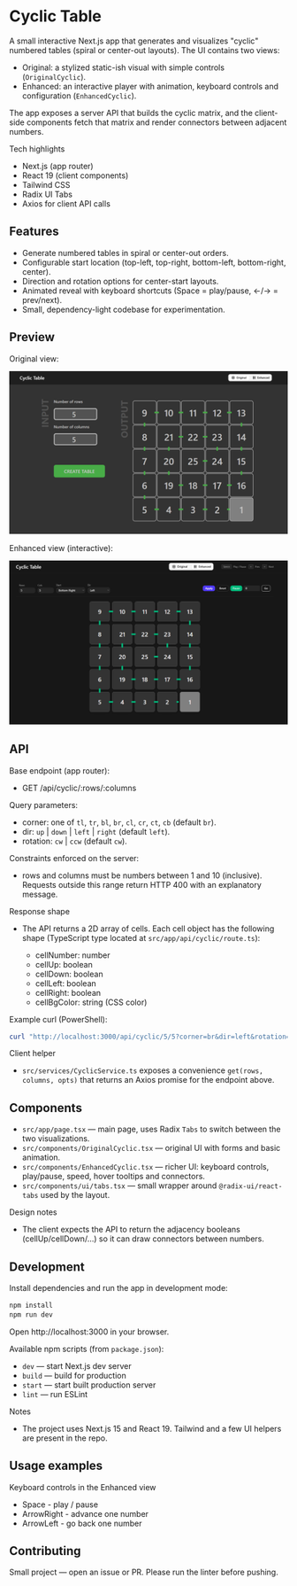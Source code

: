 # Cyclic Table

A small interactive Next.js app that generates and visualizes "cyclic" numbered tables (spiral or center-out layouts). The UI contains two views:

-   Original: a stylized static-ish visual with simple controls (`OriginalCyclic`).
-   Enhanced: an interactive player with animation, keyboard controls and configuration (`EnhancedCyclic`).

The app exposes a server API that builds the cyclic matrix, and the client-side components fetch that matrix and render connectors between adjacent numbers.

Tech highlights

-   Next.js (app router)
-   React 19 (client components)
-   Tailwind CSS
-   Radix UI Tabs
-   Axios for client API calls

## Features

-   Generate numbered tables in spiral or center-out orders.
-   Configurable start location (top-left, top-right, bottom-left, bottom-right, center).
-   Direction and rotation options for center-start layouts.
-   Animated reveal with keyboard shortcuts (Space = play/pause, ←/→ = prev/next).
-   Small, dependency-light codebase for experimentation.

## Preview

Original view:

![Original preview](public/orignal-preview.png)

Enhanced view (interactive):

![Enhanced preview](public/enhanced-preview.png)

## API

Base endpoint (app router):

-   GET /api/cyclic/:rows/:columns

Query parameters:

-   corner: one of `tl`, `tr`, `bl`, `br`, `cl`, `cr`, `ct`, `cb` (default `br`).
-   dir: `up` | `down` | `left` | `right` (default `left`).
-   rotation: `cw` | `ccw` (default `cw`).

Constraints enforced on the server:

-   rows and columns must be numbers between 1 and 10 (inclusive). Requests outside this range return HTTP 400 with an explanatory message.

Response shape

-   The API returns a 2D array of cells. Each cell object has the following shape (TypeScript type located at `src/app/api/cyclic/route.ts`):

    -   cellNumber: number
    -   cellUp: boolean
    -   cellDown: boolean
    -   cellLeft: boolean
    -   cellRight: boolean
    -   cellBgColor: string (CSS color)

Example curl (PowerShell):

```powershell
curl "http://localhost:3000/api/cyclic/5/5?corner=br&dir=left&rotation=cw" | ConvertFrom-Json
```

Client helper

-   `src/services/CyclicService.ts` exposes a convenience `get(rows, columns, opts)` that returns an Axios promise for the endpoint above.

## Components

-   `src/app/page.tsx` — main page, uses Radix `Tabs` to switch between the two visualizations.
-   `src/components/OriginalCyclic.tsx` — original UI with forms and basic animation.
-   `src/components/EnhancedCyclic.tsx` — richer UI: keyboard controls, play/pause, speed, hover tooltips and connectors.
-   `src/components/ui/tabs.tsx` — small wrapper around `@radix-ui/react-tabs` used by the layout.

Design notes

-   The client expects the API to return the adjacency booleans (cellUp/cellDown/…) so it can draw connectors between numbers.

## Development

Install dependencies and run the app in development mode:

```powershell
npm install
npm run dev
```

Open http://localhost:3000 in your browser.

Available npm scripts (from `package.json`):

-   `dev` — start Next.js dev server
-   `build` — build for production
-   `start` — start built production server
-   `lint` — run ESLint

Notes

-   The project uses Next.js 15 and React 19. Tailwind and a few UI helpers are present in the repo.

## Usage examples

Keyboard controls in the Enhanced view

-   Space - play / pause
-   ArrowRight - advance one number
-   ArrowLeft - go back one number

## Contributing

Small project — open an issue or PR. Please run the linter before pushing.
